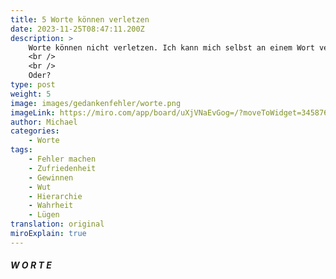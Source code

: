 ```yaml
---
title: 5 Worte können verletzen
date: 2023-11-25T08:47:11.200Z
description: >
    Worte können nicht verletzen. Ich kann mich selbst an einem Wort verletzen, wenn ich den Gedanken darin (oder einen, den ich hineinlege) verbinde mit meiner Vergangenheit, mit meinen Ängsten, meinen traumatischen Erlebnissen.
    <br />
    <br />
    Oder?
type: post
weight: 5
image: images/gedankenfehler/worte.png
imageLink: https://miro.com/app/board/uXjVNaEvGog=/?moveToWidget=3458764566866800527&cot=14
author: Michael
categories:
    - Worte
tags:
    - Fehler machen
    - Zufriedenheit
    - Gewinnen
    - Wut
    - Hierarchie
    - Wahrheit
    - Lügen
translation: original
miroExplain: true
---
```


##### W O R T E
